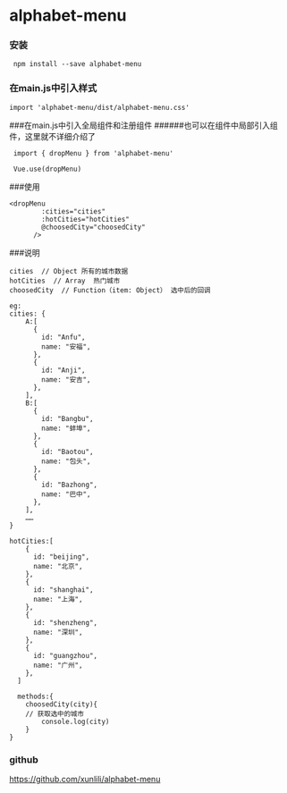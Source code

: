 # alphabet-menu

### 安装
```
 npm install --save alphabet-menu
```

### 在main.js中引入样式
```
import 'alphabet-menu/dist/alphabet-menu.css'
```

###在main.js中引入全局组件和注册组件
######也可以在组件中局部引入组件，这里就不详细介绍了
```
 import { dropMenu } from 'alphabet-menu'
 
 Vue.use(dropMenu)
```

###使用
```
<dropMenu 
        :cities="cities" 
        :hotCities="hotCities"
        @choosedCity="choosedCity"
      />
```
###说明
```
cities  // Object 所有的城市数据
hotCities  // Array  热门城市
choosedCity  // Function（item: Object） 选中后的回调

eg:
cities: {
	A:[
      {
        id: "Anfu",
        name: "安福",
      },
      {
        id: "Anji",
        name: "安吉",
      },
    ],
	B:[
      {
        id: "Bangbu",
        name: "蚌埠",
      },
      {
        id: "Baotou",
        name: "包头",
      },
      {
        id: "Bazhong",
        name: "巴中",
      },
    ],
	……
}

hotCities:[
    {
      id: "beijing",
      name: "北京",
    },
    {
      id: "shanghai",
      name: "上海",
    },
    {
      id: "shenzheng",
      name: "深圳",
    },
    {
      id: "guangzhou",
      name: "广州",
    },
  ]
  
  methods:{
	choosedCity(city){
	// 获取选中的城市
		console.log(city)
	}
}
```

### github
https://github.com/xunlili/alphabet-menu

